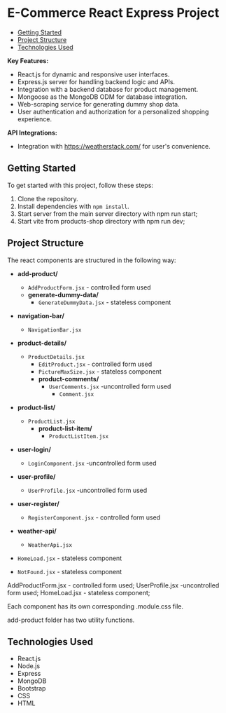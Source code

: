 # E-Commerce React Express Project

- [Getting Started](#getting-started)
- [Project Structure](#project-structure)
- [Technologies Used](#technologies-used)

**Key Features:**
- React.js for dynamic and responsive user interfaces.
- Express.js server for handling backend logic and APIs.
- Integration with a backend database for product management.
- Mongoose as the MongoDB ODM for database integration.
- Web-scraping service for generating dummy shop data.
- User authentication and authorization for a personalized shopping experience.

**API Integrations:**
- Integration with https://weatherstack.com/ for user's convenience.

## Getting Started

To get started with this project, follow these steps:

1. Clone the repository.
2. Install dependencies with `npm install`.
3. Start server from the main server directory with npm run start;
4. Start vite from products-shop directory with npm run dev;


## Project Structure

The react components are structured in the following way:

- **add-product/**
  - `AddProductForm.jsx` - controlled form used
  - **generate-dummy-data/**
    - `GenerateDummyData.jsx`  - stateless component

- **navigation-bar/**
  - `NavigationBar.jsx`

- **product-details/**
  - `ProductDetails.jsx`
    - `EditProduct.jsx` - controlled form used
    - `PictureMaxSize.jsx`  - stateless component
    - **product-comments/**
      - `UserComments.jsx` -uncontrolled form used
        - `Comment.jsx` 

- **product-list/**
  - `ProductList.jsx`
    - **product-list-item/**
      - `ProductListItem.jsx`

- **user-login/**
  - `LoginComponent.jsx` -uncontrolled form used

- **user-profile/**
  - `UserProfile.jsx` -uncontrolled form used    

- **user-register/**
  - `RegisterComponent.jsx` - controlled form used

- **weather-api/**
  - `WeatherApi.jsx`

- `HomeLoad.jsx` - stateless component
- `NotFound.jsx` - stateless component

AddProductForm.jsx - controlled form used;
UserProfile.jsx -uncontrolled form used;
HomeLoad.jsx - stateless component;

Each component has its own corresponding .module.css file.

add-product folder has two utility functions.

## Technologies Used

- React.js
- Node.js
- Express
- MongoDB
- Bootstrap
- CSS
- HTML

